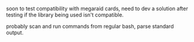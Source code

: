 soon to test compatibility with megaraid cards, need to dev a solution after testing if the library being used isn't compatible.

probably scan and run commands from regular bash, parse standard output.
